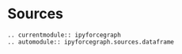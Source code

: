 # Sources

```{eval-rst}
.. currentmodule:: ipyforcegraph
.. automodule:: ipyforcegraph.sources.dataframe
```
